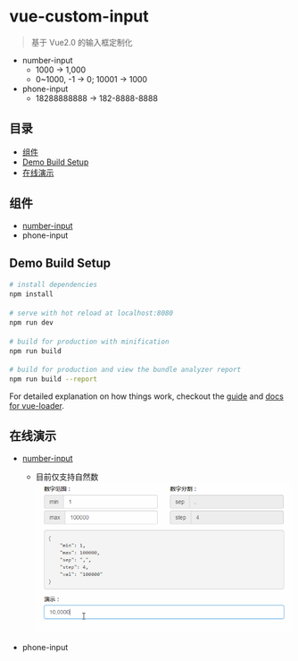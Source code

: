 # vue-custom-input

> 基于 Vue2.0 的输入框定制化

- number-input
    - 1000 -> 1,000
    - 0~1000, -1 -> 0; 10001 -> 1000
- phone-input
    - 18288888888 -> 182-8888-8888

## 目录

- [组件](#组件)
- [Demo Build Setup](#demo-build-setup)
- [在线演示](#在线演示)

## 组件

- [number-input](./src/component/number-input/)
- phone-input

## Demo Build Setup

``` bash
# install dependencies
npm install

# serve with hot reload at localhost:8080
npm run dev

# build for production with minification
npm run build

# build for production and view the bundle analyzer report
npm run build --report
```

For detailed explanation on how things work, checkout the [guide](http://vuejs-templates.github.io/webpack/) and [docs for vue-loader](http://vuejs.github.io/vue-loader).

## 在线演示

- [number-input](http://htmlpreview.github.io/?https://github.com/RoamIn/vue-custom-input/blob/master/view/number-input-demo.html)
    - 目前仅支持自然数
    ![demo.gif](src/img/number-input-demo.gif)

- phone-input
